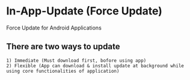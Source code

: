 # In-App-Update (Force Update)

Force Update for Android Applications 

## There are two ways to update
    1) Immediate (Must download first, bofore using app)
    2) Flexible (App can download & install update at background while using core functionalities of application)
